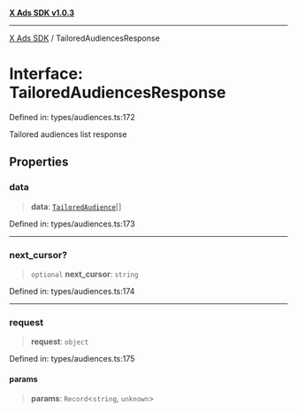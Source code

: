 [**X Ads SDK v1.0.3**](../README.md)

***

[X Ads SDK](../globals.md) / TailoredAudiencesResponse

# Interface: TailoredAudiencesResponse

Defined in: types/audiences.ts:172

Tailored audiences list response

## Properties

### data

> **data**: [`TailoredAudience`](TailoredAudience.md)[]

Defined in: types/audiences.ts:173

***

### next\_cursor?

> `optional` **next\_cursor**: `string`

Defined in: types/audiences.ts:174

***

### request

> **request**: `object`

Defined in: types/audiences.ts:175

#### params

> **params**: `Record`\<`string`, `unknown`\>
